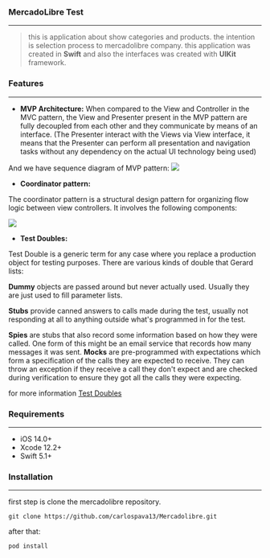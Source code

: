 ### MercadoLibre Test

------------
> this is application about show categories and products. the intention is selection process to mercadolibre company. this application was created in **Swift** and also the interfaces was created with **UIKit** framework.

### Features

------------


- **MVP Architecture:**
When compared to the View and Controller in the MVC pattern, the View and Presenter present in the MVP pattern are fully decoupled from each other and they communicate by means of an interface. (The Presenter interact with the Views via View interface, it means that the Presenter can perform all presentation and navigation tasks without any dependency on the actual UI technology being used)

And we have sequence diagram of MVP pattern: [![](https://ducmanhphan.github.io/img/Architecture-pattern/MVP-pattern/Sequence-diagram-MVP-pattern.png)](https://ducmanhphan.github.io/img/Architecture-pattern/MVP-pattern/Sequence-diagram-MVP-pattern.png)

- **Coordinator pattern:**

The coordinator pattern is a structural design pattern for organizing flow logic between view controllers. It involves the following components:


[![](https://cdn-images-1.medium.com/max/671/1*lnFReIMZOx5zJZOU0f9JNA.png)](https://cdn-images-1.medium.com/max/671/1*lnFReIMZOx5zJZOU0f9JNA.png)



- **Test Doubles:**

Test Double is a generic term for any case where you replace a production object for testing purposes. There are various kinds of double that Gerard lists:

**Dummy** objects are passed around but never actually used. Usually they are just used to fill parameter lists.

**Stubs** provide canned answers to calls made during the test, usually not responding at all to anything outside what's programmed in for the test.

**Spies** are stubs that also record some information based on how they were called. One form of this might be an email service that records how many messages it was sent.
**Mocks** are pre-programmed with expectations which form a specification of the calls they are expected to receive. They can throw an exception if they receive a call they don't expect and are checked during verification to ensure they got all the calls they were expecting.

for more information [Test Doubles](https://martinfowler.com/bliki/TestDouble.html "Test Doubles")


### Requirements

------------
- iOS 14.0+
- Xcode 12.2+
- Swift 5.1+

### Installation

------------
first step is clone the mercadolibre repository.

```
git clone https://github.com/carlospava13/Mercadolibre.git
```

after that:
```ruby
pod install
```

